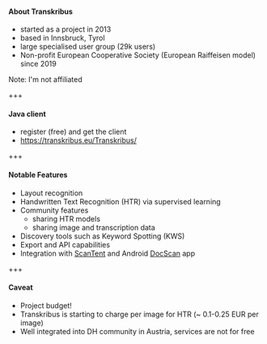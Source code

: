 #### About Transkribus

* started as a project in 2013
* based in Innsbruck, Tyrol
* large specialised user group (29k users)
* Non-profit European Cooperative Society (European Raiffeisen model) since 2019

Note: I'm not affiliated

+++

#### Java client

* register (free) and get the client
* https://transkribus.eu/Transkribus/


+++

#### Notable Features

* Layout recognition
* Handwritten Text Recognition (HTR) via supervised learning
* Community features
  - sharing HTR models
  - sharing image and transcription data
* Discovery tools such as Keyword Spotting (KWS)
* Export and API capabilities
* Integration with [ScanTent](https://readcoop.eu/scantent/) and Android [DocScan](https://play.google.com/store/apps/details?id=at.ac.tuwien.caa.docscan) app

+++

#### Caveat

* Project budget!
* Transkribus is starting to charge per image for HTR (~ 0.1-0.25 EUR per image)
* Well integrated into DH community in Austria, services are not for free
